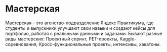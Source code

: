 # Мастерская
Мастерская - это агенство-подразделение Яндекс Практикума, где студенты и выпускники улучшают свои навыки и создают кейсы для портфолио, работая с реальными данными и задачами.
Бывают разные виды мастерских: Проектный спринт, PET-проекты, Kaggle-соревнования, Кросс-функциональные проекты, интенсивы, хакатоны.
